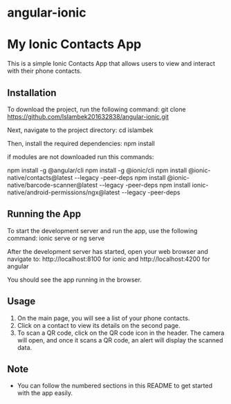 ﻿# angular-ionic

# My Ionic Contacts App

This is a simple Ionic Contacts App that allows users to view and interact with their phone contacts.

## Installation

To download the project, run the following command:
git clone https://github.com/Islambek201632838/angular-ionic.git


Next, navigate to the project directory:
cd islambek

Then, install the required dependencies:
npm install

if modules are not downloaded run this commands:

npm install -g @angular/cli
npm install -g @ionic/cli
npm install @ionic-native/contacts@latest --legacy -peer-deps
npm install @ionic-native/barcode-scanner@latest --legacy -peer-deps
npm install ionic-native/android-permissions/ngx@latest --legacy -peer-deps


## Running the App

To start the development server and run the app, use the following command:
ionic serve or ng serve


After the development server has started, open your web browser and navigate to:
http://localhost:8100 for ionic and http://localhost:4200 for angular

You should see the app running in the browser.

## Usage

1. On the main page, you will see a list of your phone contacts.
2. Click on a contact to view its details on the second page.
3. To scan a QR code, click on the QR code icon in the header. The camera will open, and once it scans a QR code, an alert will display the scanned data.

## Note

- You can follow the numbered sections in this README to get started with the app easily.

